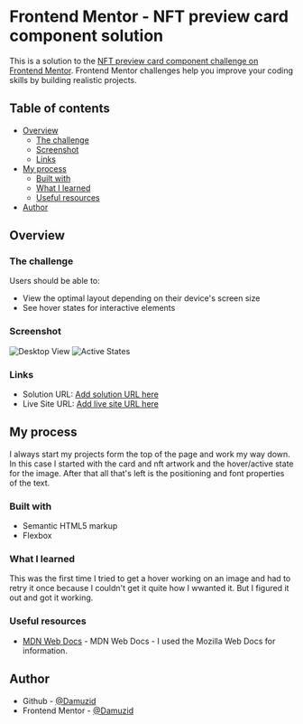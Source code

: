 # Frontend Mentor - NFT preview card component solution

This is a solution to the [NFT preview card component challenge on Frontend Mentor](https://www.frontendmentor.io/challenges/nft-preview-card-component-SbdUL_w0U). Frontend Mentor challenges help you improve your coding skills by building realistic projects. 

## Table of contents

- [Overview](#overview)
  - [The challenge](#the-challenge)
  - [Screenshot](#screenshot)
  - [Links](#links)
- [My process](#my-process)
  - [Built with](#built-with)
  - [What I learned](#what-i-learned)
  - [Useful resources](#useful-resources)
- [Author](#author)

## Overview

### The challenge

Users should be able to:

- View the optimal layout depending on their device's screen size
- See hover states for interactive elements

### Screenshot

![Desktop View](.images/screenshots/screenshot-desktop.png)
![Active States](.images/screenshots/screenshot-active-states.png)

### Links

- Solution URL: [Add solution URL here](https://your-solution-url.com)
- Live Site URL: [Add live site URL here](https://your-live-site-url.com)

## My process

I always start my projects form the top of the page and work my way down. In this case I started with the card and nft artwork and the hover/active state for the image. After that all that's left is the positioning and font properties of the text. 

### Built with

- Semantic HTML5 markup
- Flexbox

### What I learned

This was the first time I tried to get a hover working on an image and had to retry it once because I couldn't get it quite how I wwanted it. But I figured it out and got it working.

### Useful resources

- [MDN Web Docs](https://developer.mozilla.org/en-US/) - MDN Web Docs - I used the Mozilla Web Docs for information.

## Author

- Github - [@Damuzid](https://github.com/Damuzid)
- Frontend Mentor - [@Damuzid](https://www.frontendmentor.io/profile/Damuzid)